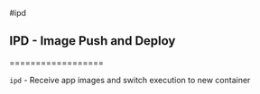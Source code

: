 #ipd

## IPD - Image Push and Deploy
==================

`ipd` - Receive app images and switch execution to new container
